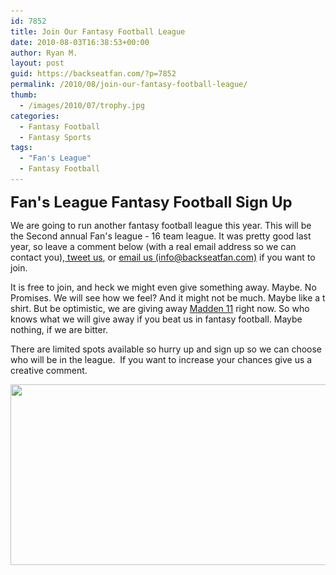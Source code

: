```yaml
---
id: 7852
title: Join Our Fantasy Football League
date: 2010-08-03T16:38:53+00:00
author: Ryan M.
layout: post
guid: https://backseatfan.com/?p=7852
permalink: /2010/08/join-our-fantasy-football-league/
thumb:
  - /images/2010/07/trophy.jpg
categories:
  - Fantasy Football
  - Fantasy Sports
tags:
  - "Fan's League"
  - Fantasy Football
---
```


<div class="entry">
  <p>
    <strong><span style="font-size: x-large;">Fan's League Fantasy Football Sign Up</span></strong>
  </p>

  <p>
    We are going to run another fantasy football league this year. This will be the Second annual Fan's league - 16 team league. It was pretty good last year, so leave a comment below (with a real email address so we can contact you),<a href="https://www.twitter.com/backseatfan"> tweet us</a>, or <a href="mailto:info@backseatfan.com">email us (info@backseatfan.com)</a> if you want to join.
  </p>

  <p>
    It is free to join, and heck we might even give something away. Maybe. No Promises. We will see how we feel? And it might not be much. Maybe like a t shirt. But be optimistic, we are giving away <a href="https://www.backseatfan.com/madden11">Madden 11</a> right now. So who knows what we will give away if you beat us in fantasy football. Maybe nothing, if we are bitter.
  </p>

  <p>
    There are limited spots available so hurry up and sign up so we can choose who will be in the league.  If you want to increase your chances give us a creative comment.
  </p>

  <p style="text-align: center;">
    <a href="/images/2010/07/trophy.jpg"><img class="aligncenter size-full wp-image-6984" style="border: 0pt none;" title="trophy" src="/images/2010/07/trophy.jpg" alt="" width="557" height="289" srcset="/images/2010/07/trophy.jpg 557w, /images/2010/07/trophy-300x155.jpg 300w" sizes="(max-width: 557px) 100vw, 557px" /></a>
  </p>
</div>
